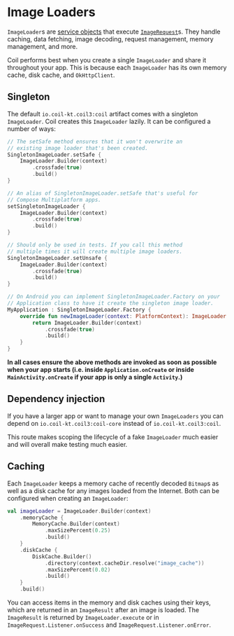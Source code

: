 # Image Loaders

`ImageLoader`s are [service objects](https://publicobject.com/2019/06/10/value-objects-service-objects-and-glue/) that execute [`ImageRequest`](image_requests.md)s. They handle caching, data fetching, image decoding, request management, memory management, and more.

Coil performs best when you create a single `ImageLoader` and share it throughout your app. This is because each `ImageLoader` has its own memory cache, disk cache, and `OkHttpClient`.

## Singleton

The default `io.coil-kt.coil3:coil` artifact comes with a singleton `ImageLoader`. Coil creates this `ImageLoader` lazily. It can be configured a number of ways:

```kotlin
// The setSafe method ensures that it won't overwrite an
// existing image loader that's been created.
SingletonImageLoader.setSafe {
    ImageLoader.Builder(context)
        .crossfade(true)
        .build()
}

// An alias of SingletonImageLoader.setSafe that's useful for
// Compose Multiplatform apps.
setSingletonImageLoader {
    ImageLoader.Builder(context)
        .crossfade(true)
        .build()
}

// Should only be used in tests. If you call this method
// multiple times it will create multiple image loaders.
SingletonImageLoader.setUnsafe {
    ImageLoader.Builder(context)
        .crossfade(true)
        .build()
}

// On Android you can implement SingletonImageLoader.Factory on your
// Application class to have it create the singleton image loader.
MyApplication : SingletonImageLoader.Factory {
    override fun newImageLoader(context: PlatformContext): ImageLoader {
        return ImageLoader.Builder(context)
            .crossfade(true)
            .build()
    }
}
```

**In all cases ensure the above methods are invoked as soon as possible when your app starts (i.e. inside `Application.onCreate` or inside `MainActivity.onCreate` if your app is only a single `Activity`.)**

## Dependency injection

If you have a larger app or want to manage your own `ImageLoaders` you can depend on `io.coil-kt.coil3:coil-core` instead of `io.coil-kt.coil3:coil`.

This route makes scoping the lifecycle of a fake `ImageLoader` much easier and will overall make testing much easier.

## Caching

Each `ImageLoader` keeps a memory cache of recently decoded `Bitmap`s as well as a disk cache for any images loaded from the Internet. Both can be configured when creating an `ImageLoader`:

```kotlin
val imageLoader = ImageLoader.Builder(context)
    .memoryCache {
        MemoryCache.Builder(context)
            .maxSizePercent(0.25)
            .build()
    }
    .diskCache {
        DiskCache.Builder()
            .directory(context.cacheDir.resolve("image_cache"))
            .maxSizePercent(0.02)
            .build()
    }
    .build()
```

You can access items in the memory and disk caches using their keys, which are returned in an `ImageResult` after an image is loaded. The `ImageResult` is returned by `ImageLoader.execute` or in `ImageRequest.Listener.onSuccess` and `ImageRequest.Listener.onError`.
